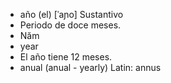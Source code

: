 - año (el)	[ˈaɲo]	Sustantivo
- Periodo de doce meses.
- Năm
- year
- El año tiene 12 meses.
- anual (anual - yearly)	Latin: annus
